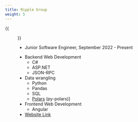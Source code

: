 ```yaml
---
title: Ripple Group
weight: 5
---
```


{{<figure src="/ripple.webp" width="210" height="60" alt="Ripple Group Logo">}}

- Junior Software Engineer, September 2022 - Present

<!--more-->

- Backend Web Development
  - C#
  - ASP.NET
  - JSON-RPC
- Data wrangling
  - Python
  - Pandas
  - SQL
  - [Polars](https://www.pola.rs/) (py-polars)]
- Frontend Web Development
  - Angular
- [Website Link](https://ripplegroup.ca)

